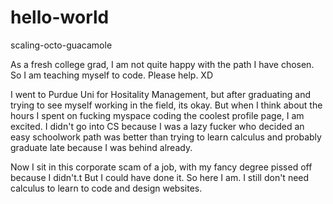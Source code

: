 # hello-world
scaling-octo-guacamole
<p> As a fresh college grad, I am not quite happy with the path I have chosen. So I am teaching myself to code. Please help. XD </p>
<p>I went to Purdue Uni for Hositality Management, but after graduating and trying to see myself working in the field, its okay. But when I think about the hours I spent on fucking myspace coding the coolest profile page, I am excited. I didn't go into CS because I was a lazy fucker who decided an easy schoolwork path was better than trying to learn calculus and probably graduate late because I was behind already.</p>
<p>Now I sit in this corporate scam of a job, with my fancy degree pissed off because I didn't.t But I could have done it. So here I am. I still don't need calculus to learn to code and design websites.</p>

